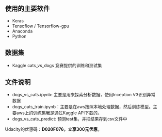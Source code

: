 ## 使用的主要软件
* Keras
* Tensoflow / Tensorflow-gpu
* Anaconda
* Python
## 数据集
* Kaggle cats_vs_dogs 竞赛提供的训练和测试集
## 文件说明
* dogs_vs_cats.ipynb: 主要是用来探索分析数据，使用Inception V3识别异常数据
* dogs_cats_train.ipynb：主要是在aws按照本地处理数据，然后训练模型。主要aws上的训练集我是通过Kaggle API下载的。
* dogs_vs_cats_predict: 预测test集，并把结果存到csv文件中

Udacity的优惠码：**D020F076，立享300元优惠**。
